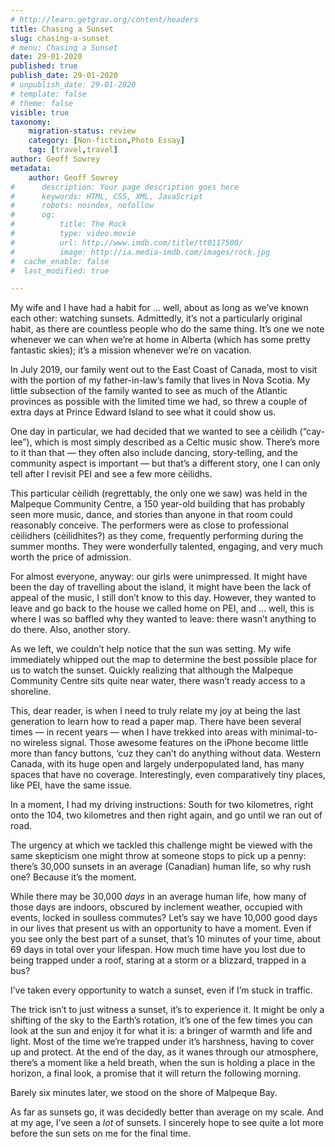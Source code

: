```yaml
---
# http://learn.getgrav.org/content/headers
title: Chasing a Sunset
slug: chasing-a-sunset
# menu: Chasing a Sunset
date: 29-01-2020
published: true
publish_date: 29-01-2020
# unpublish_date: 29-01-2020
# template: false
# theme: false
visible: true
taxonomy:
    migration-status: review
    category: [Non-fiction,Photo Essay]
    tag: [travel,travel]
author: Geoff Sowrey
metadata:
    author: Geoff Sowrey
#      description: Your page description goes here
#      keywords: HTML, CSS, XML, JavaScript
#      robots: noindex, nofollow
#      og:
#          title: The Rock
#          type: video.movie
#          url: http://www.imdb.com/title/tt0117500/
#          image: http://ia.media-imdb.com/images/rock.jpg
#  cache_enable: false
#  last_modified: true

---
```


My wife and I have had a habit for ... well, about as long as we’ve known each other: watching sunsets. Admittedly, it’s not a particularly original habit, as there are countless people who do the same thing. It’s one we note whenever we can when we’re at home in Alberta (which has some pretty fantastic skies); it’s a mission whenever we’re on vacation.

In July 2019, our family went out to the East Coast of Canada, most to visit with the portion of my father-in-law’s family that lives in Nova Scotia. My little subsection of the family wanted to see as much of the Atlantic provinces as possible with the limited time we had, so threw a couple of extra days at Prince Edward Island to see what it could show us.

One day in particular, we had decided that we wanted to see a cèilidh (“cay-lee”), which is most simply described as a Celtic music show. There’s more to it than that — they often also include dancing, story-telling, and the community aspect is important — but that’s a different story, one I can only tell after I revisit PEI and see a few more cèilidhs.

 

 This particular cèilidh (regrettably, the only one we saw) was held in the Malpeque Community Centre, a 150 year-old building that has probably seen more music, dance, and stories than anyone in that room could reasonably conceive. The performers were as close to professional cèilidhers (cèilidhites?) as they come, frequently performing during the summer months. They were wonderfully talented, engaging, and very much worth the price of admission.

For almost everyone, anyway: our girls were unimpressed. It might have been the day of travelling about the island, it might have been the lack of appeal of the music, I still don’t know to this day. However, they wanted to leave and go back to the house we called home on PEI, and … well, this is where I was so baffled why they wanted to leave: there wasn’t anything to do there. Also, another story.

As we left, we couldn’t help notice that the sun was setting. My wife immediately whipped out the map to determine the best possible place for us to watch the sunset. Quickly realizing that although the Malpeque Community Centre sits quite near water, there wasn’t ready access to a shoreline.

This, dear reader, is when I need to truly relate my joy at being the last generation to learn how to read a paper map. There have been several times — in recent years — when I have trekked into areas with minimal-to-no wireless signal. Those awesome features on the iPhone become little more than fancy buttons, ‘cuz they can’t do anything without data. Western Canada, with its huge open and largely underpopulated land, has many spaces that have no coverage. Interestingly, even comparatively tiny places, like PEI, have the same issue.

In a moment, I had my driving instructions: South for two kilometres, right onto the 104, two kilometres and then right again, and go until we ran out of road.

The urgency at which we tackled this challenge might be viewed with the same skepticism one might throw at someone stops to pick up a penny: there’s 30,000 sunsets in an average (Canadian) human life, so why rush one? Because it’s the moment.

While there may be 30,000 *days* in an average human life, how many of those days are indoors, obscured by inclement weather, occupied with events, locked in soulless commutes? Let’s say we have 10,000 good days in our lives that present us with an opportunity to have a moment. Even if you see only the best part of a sunset, that’s 10 minutes of your time, about 69 days in total over your lifespan. How much time have you lost due to being trapped under a roof, staring at a storm or a blizzard, trapped in a bus?

I’ve taken every opportunity to watch a sunset, even if I’m stuck in traffic.

 

The trick isn’t to just witness a sunset, it’s to experience it. It might be only a shifting of the sky to the Earth’s rotation, it’s one of the few times you can look at the sun and enjoy it for what it is: a bringer of warmth and life and light. Most of the time we’re trapped under it’s harshness, having to cover up and protect. At the end of the day, as it wanes through our atmosphere, there’s a moment like a held breath, when the sun is holding a place in the horizon, a final look, a promise that it will return the following morning.

Barely six minutes later, we stood on the shore of Malpeque Bay.

 

As far as sunsets go, it was decidedly better than average on my scale. And at my age, I’ve seen a *lot* of sunsets. I sincerely hope to see quite a lot more before the sun sets on me for the final time.